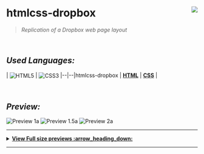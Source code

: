 
# **htmlcss-dropbox**    <img height="25" align="right" src="https://img.shields.io/badge/Made%20with-Markdown-1f425f.svg">

> _Replication of a Dropbox web page layout_


<br/>


## *_Used Languages:_*

| <img align="center" src="https://upload.wikimedia.org/wikipedia/commons/8/82/Devicon-html5-plain.svg" width="36" height="36" alt="HTML5"/> | <img align="center" src="https://upload.wikimedia.org/wikipedia/commons/6/62/CSS3_logo.svg" width="36" height="36" align="center" alt="CSS3" />
|--|--|htmlcss-dropbox
| [**HTML**](https://developer.mozilla.org/en-US/docs/Glossary/HTML5) | [**CSS**](https://developer.mozilla.org/en-US/docs/Web/CSS) |

<br />

## *_Preview:_*

![Preview 1a](/preview/preview-dropbox.gif)
![Preview 1.5a](/preview/preview-dropbox2.gif)
![Preview 2a](/preview/thumbnails-dropbox.png)

-------

<details>  
  <summary><strong><ins> View Full size previews :arrow_heading_down: </summary></strong></ins>
  
  <br/>

  <img src="/previews/preview-dropbox.png" alt="preview1" /> 

  <img src="/previews/preview-dropbox2.png" alt="preview2" /> 

  <img src="/previews/preview-dropbox3.png" alt="preview3" /> 

  <img src="/previews/preview-dropbox4.png" alt="preview4" /> 
  
  <img src="/previews/preview-dropbox5.png" alt="preview5" /> 

  <img src="/previews/preview-dropbox6.png" alt="preview6" />   

</details>

--------
